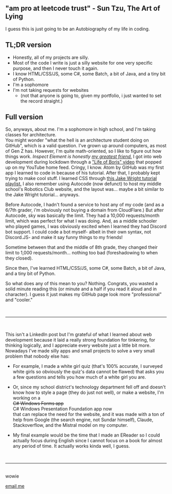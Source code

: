 "am pro at leetcode trust" - Sun Tzu, The Art of Lying
---
I guess this is just going to be an Autobiography of my life in coding.

TL;DR version
---

- Honestly, all of my projects are silly.
- Most of the code I write is just a silly website for one very specific purpose, and then I never touch it again.
- I know HTML/CSS/JS, some C#, some Batch, a bit of Java, and a tiny bit of Python.
- I'm a sophomore
- I'm not taking requests for websites
    - (not that anyone is going to, given my portfolio, i just wanted to set the record straight.)

Full version
---
So, anyways, about me. I'm a sophomore in high school, and I'm taking classes for architecture. <br>You might wonder "what the hell is an architecture student doing on GitHub", which is a valid question. I've grown up around computers, as most of Gen Z has. However, I'm quite math-oriented, so I like to figure out how things work. <i>Inspect Element is honestly <u>my greatest friend.</u></i> I got into web development during lockdown through a <a href="https://www.youtube.com/watch?v=ttcOHNlNKPE">"Life of Boris" video</a> that popped up on my YouTube home feed. Cringy, I know. Atom by GitHub was my first app I learned to code in because of his tutorial. After that, I probably kept trying to make cool stuff. I learned CSS through <a href="https://www.youtube.com/watch?v=bWPMSSsVdPk&list=PLlj9BrHKq9WKaz8UV3BjEqicn-C3qHxy4&pp=iAQB">this Jake Wright tutorial playlist.</a> I also remember using Autocode (now defunct) to host my middle school's Robotics Club website, and the layout was... maybe a bit similar to the Jake Wright tutorial... anyways.

Before Autocode, I hadn't found a service to host any of my code (and as a 6/7th grader, i'm obviously not buying a domain from CloudFlare.) But after Autocode, sky was basically the limit. They had a 10,000 requests/month limit, which was perfect for what I was doing. And, as a middle schooler who played games, I was obviously excited when I learned they had Discord bot support. I could code a bot myself- albeit in their own syntax, not Discord.JS- and make it say funny things to my friends!

Sometime between that and the middle of 8th grade, they changed their limit to 1,000 requests/month... nothing too bad (foreshadowing to when they closed).

Since then, I've learned HTML/CSS/JS, some C#, some Batch, a bit of Java, and a tiny bit of Python.

So what does any of this mean to you? Nothing. Congrats, you wasted a solid minute reading this (or minute and a half if you read it aloud and in character). I guess it just makes my GitHub page look more "professional" and "cooler."

<br>
<hr>
<br>

This isn't a LinkedIn post but I'm grateful of what I learned about web development because it laid a really strong foundation for tinkering, for thinking logically, and I appreciate every website just a little bit more. Nowadays I've made silly apps and small projects to solve a very small problem that nobody else has:

- For example, I made a white girl quiz (that's 100% accurate, I surveyed white girls so obviously the quiz's data cannot be flawed) that asks you a few questions and tells you how much of a white girl you are.

- Or, since my school district's technology department fell off and doesn't know how to style a page (they do just not well), or make a website, I'm working on a <br><s>C# Windows Forms app</s><br> C# Windows Presentation Foundation app now<br>that can replace the need for the website, and it was made with a ton of help from Google (the search engine, not Sundar himself), Claude, Stackoverflow, and the Mistral model on my computer.

- My final example would be the time that I made an EReader so I could actually focus during English since I cannot focus on a book for almost any period of time. It actually works kinda well, I guess.

<br>
<hr>
<br>
wowie

<a href="mailto:npxrc@duck.com">email me</a>
